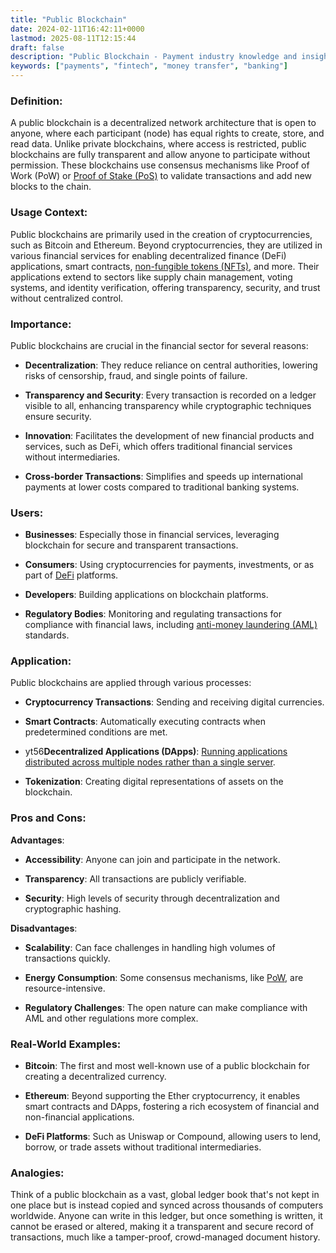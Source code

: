 ```yaml
---
title: "Public Blockchain"
date: 2024-02-11T16:42:11+0000
lastmod: 2025-08-11T12:15:44
draft: false
description: "Public Blockchain - Payment industry knowledge and insights"
keywords: ["payments", "fintech", "money transfer", "banking"]
---
```


### Definition:

A public blockchain is a decentralized network architecture that is open to anyone, where each participant (node) has equal rights to create, store, and read data. Unlike private blockchains, where access is restricted, public blockchains are fully transparent and allow anyone to participate without permission. These blockchains use consensus mechanisms like Proof of Work (PoW) or [Proof of Stake (PoS)](https://faisalkhanllc.xyz/resources/payments-wiki/p/proof-of-stake-pos/) to validate transactions and add new blocks to the chain.

### Usage Context:

Public blockchains are primarily used in the creation of cryptocurrencies, such as Bitcoin and Ethereum. Beyond cryptocurrencies, they are utilized in various financial services for enabling decentralized finance (DeFi) applications, smart contracts, [non-fungible tokens (NFTs)](https://faisalkhanllc.xyz/resources/payments-wiki/n/nft-non-fungible-tokens/), and more. Their applications extend to sectors like supply chain management, voting systems, and identity verification, offering transparency, security, and trust without centralized control.

### Importance:

Public blockchains are crucial in the financial sector for several reasons:

- **Decentralization**: They reduce reliance on central authorities, lowering risks of censorship, fraud, and single points of failure.

- **Transparency and Security**: Every transaction is recorded on a ledger visible to all, enhancing transparency while cryptographic techniques ensure security.

- **Innovation**: Facilitates the development of new financial products and services, such as DeFi, which offers traditional financial services without intermediaries.

- **Cross-border Transactions**: Simplifies and speeds up international payments at lower costs compared to traditional banking systems.

### Users:

- **Businesses**: Especially those in financial services, leveraging blockchain for secure and transparent transactions.

- **Consumers**: Using cryptocurrencies for payments, investments, or as part of [DeFi](https://faisalkhanllc.xyz/resources/payments-wiki/d/decentralized-finance-defi/) platforms.

- **Developers**: Building applications on blockchain platforms.

- **Regulatory Bodies**: Monitoring and regulating transactions for compliance with financial laws, including [anti-money laundering (AML)](https://faisalkhanllc.xyz/resources/payments-wiki/a/anti-money-laundering-aml/) standards.

### Application:

Public blockchains are applied through various processes:

- **Cryptocurrency Transactions**: Sending and receiving digital currencies.

- **Smart Contracts**: Automatically executing contracts when predetermined conditions are met.

- yt56**Decentralized Applications (DApps)**: [Running applications distributed across multiple nodes rather than a single server](https://faisalkhanllc.xyz/resources/payments-wiki/d/decentralized-applications-dapps/).

- **Tokenization**: Creating digital representations of assets on the blockchain.

### Pros and Cons:

**Advantages**:

- **Accessibility**: Anyone can join and participate in the network.

- **Transparency**: All transactions are publicly verifiable.

- **Security**: High levels of security through decentralization and cryptographic hashing.

**Disadvantages**:

- **Scalability**: Can face challenges in handling high volumes of transactions quickly.

- **Energy Consumption**: Some consensus mechanisms, like [PoW](https://faisalkhanllc.xyz/resources/payments-wiki/p/proof-of-work-pow/), are resource-intensive.

- **Regulatory Challenges**: The open nature can make compliance with AML and other regulations more complex.

### Real-World Examples:

- **Bitcoin**: The first and most well-known use of a public blockchain for creating a decentralized currency.

- **Ethereum**: Beyond supporting the Ether cryptocurrency, it enables smart contracts and DApps, fostering a rich ecosystem of financial and non-financial applications.

- **DeFi Platforms**: Such as Uniswap or Compound, allowing users to lend, borrow, or trade assets without traditional intermediaries.

### Analogies:

Think of a public blockchain as a vast, global ledger book that's not kept in one place but is instead copied and synced across thousands of computers worldwide. Anyone can write in this ledger, but once something is written, it cannot be erased or altered, making it a transparent and secure record of transactions, much like a tamper-proof, crowd-managed document history.